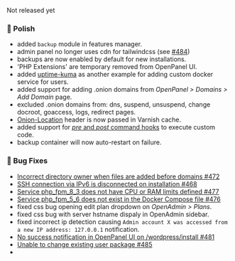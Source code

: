Not released yet

### 💅 Polish
- added `backup` module in features manager.
- admin panel no longer uses cdn for tailwindcss (see [#484](https://github.com/stefanpejcic/OpenPanel/issues/484))
- backups are now enabled by default for new installations.
- 'PHP Extensions' are temporary removed from OpenPanel UI.
- added [uptime-kuma](https://github.com/louislam/uptime-kuma) as another example for adding custom docker service for users.
- added support for adding .onion domains from *OpenPanel > Domains > Add Domain* page.
- excluded .onion domains from: dns, suspend, unsuspend, change docroot, goaccess, logs, redirect pages.
- [Onion-Location](https://support.torproject.org/onionservices/onion-location/) header is now passed in Varnish cache.
- added support for [*pre* and *post* command hooks](https://dev.openpanel.com/customize.html#Hooks) to execute custom code.
- backup container will now auto-restart on failure.

### 🐛 Bug Fixes
- [Incorrect directory owner when files are added before domains #472](https://github.com/stefanpejcic/OpenPanel/issues/472)
- [SSH connection via IPv6 is disconnected on installation #468](https://github.com/stefanpejcic/OpenPanel/issues/468)
- [Service php_fpm_8_3 does not have CPU or RAM limits defined #477](https://github.com/stefanpejcic/OpenPanel/issues/477)
- [Service php_fpm_5_6 does not exist in the Docker Compose file #476](https://github.com/stefanpejcic/OpenPanel/issues/476)
- fixed css bug opening edit plan dropdown on *OpenAdmin > Plans*.
- fixed css bug with server hstname dispaly in OpenAdmin sidebar.
- fixed incorrect ip detection causing `Admin account X was accessed from a new IP address: 127.0.0.1` notification.
- [No success notification in OpenPanel UI on /wordpress/install #481](https://github.com/stefanpejcic/OpenPanel/issues/481)
- [Unable to change existing user package #485](https://github.com/stefanpejcic/OpenPanel/issues/485)
- 
